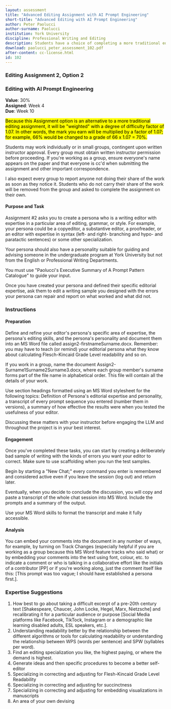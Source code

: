 ```yaml
---
layout: assessment
title: "Advanced Editing Assignment with AI Prompt Engineering"
short-title: "Advanced Editing with AI Prompt Engineering"
author: Peter Paolucci
author-surname: Paolucci
institution: York University
discipline: Professional Writing and Editing
description: Students have a choice of completing a more traditional editing assignment (a manuscript) or this AI assignment which has a difficulty factor. The focus of the assignment is not on output but input--prompt engineering--which is appropriate for a course on the Fundamentals of Editing because the whole assignment is about editing what we type into the prompts. Students must use my summary of "A Prompt Pattern Catalog to Enhance Prompt Engineering with ChatGPT" by Jules White, Quchen Fu, Sam Hays, Michael Sandborn, Carlos Olea, Henry Gilbert, Ashraf Elnashar, Jesse Spencer-Smith, and Douglas C. Schmidt Department of Computer Science Vanderbilt University, Tennessee Nashville, TN, USA [https://arxiv.org/pdf/2302.11382.pdf] as well as "Better AI through Logical Scaffolding," Nikos Ar´echiga1, Jonathan DeCastro1, Soonho Kong1, and Karen Leung2 1 Toyota Research Institute, Los Altos, CA and Cambridge, MA, USA 2 Stanford University, Palo Alto, CA, USA.
download: paolucci_peter_assessment_102.pdf
after-content: cc-license.html
id: 102
---
```


### Editing Assignment 2, Option 2
### Editing with AI Prompt Engineering
**Value**: 30%\
**Assigned**: Week 4\
**Due**: Week 10

<mark>Because this Assignment option is an alternative to a more traditional editing assignment, it will be
"weighted" with a degree of difficulty factor of 1.07. In other words, the mark you earn will be
multiplied by a factor of 1.07; for example, 66% would be changed to a grade of 66 x 1.07 = 70%.</mark>

Students may work individually or in small groups, contingent upon written instructor approval.
Every group must obtain written instructor permission before proceeding. If you're working as a
group, ensure everyone's name appears on the paper and that everyone is cc'd when
submitting the assignment and other important correspondence.

I also expect every group to report anyone not doing their share of the work as soon as they
notice it. Students who do not carry their share of the work will be removed from the group
and asked to complete the assignment on their own.

#### Purpose and Task

Assignment #2 asks you to create a persona who is a writing editor with expertise in a particular
area of editing, grammar, or style. For example, your persona could be a copyeditor, a
substantive editor, a proofreader, or an editor with expertise in syntax (left- and right-
branching and hypo- and paratactic sentences) or some other specialization.

Your persona should also have a personality suitable for guiding and advising someone in the
undergraduate program at York University but not from the English or Professional Writing
Departments.

You must use "Paolucci's Executive Summary of A Prompt Pattern Catalogue" to guide your
input.

Once you have created your persona and defined their specific editorial expertise, ask them to
edit a writing sample you designed with the errors your persona can repair and report on what
worked and what did not.

### Instructions
#### Preparation

Define and refine your editor's persona's specific area of expertise, the persona's
editing skills, and the persona's personality and document them into an MS Word file
called assign2-firstnameSurname.docx. Remember: you may have to teach (or
remind) your editorial persona what they know about calculating Flesch-Kincaid
Grade Level readability and so on.

If you work in a group, name the document Assign2-
Surname1Surname2Surname3.docx, where each group member's surname forms
part of the file name in alphabetical order. This file will contain all the details of your
work.

Use section headings formatted using an MS Word stylesheet for the following topics:
Definition of Persona's editorial expertise and personality, a transcript of every
prompt sequence you entered (number them in versions), a summary of how
effective the results were when you tested the usefulness of your editor.

Discussing these matters with your instructor before engaging the LLM and
throughout the project is in your best interest.

#### Engagement

Once you've completed these tasks, you can start by creating a deliberately bad
sample of writing with the kinds of errors you want your editor to correct. Make sure
to use scaffolding when you run the test samples.

Begin by starting a "New Chat;" every command you enter is remembered and
considered active even if you leave the session (log out) and return later.

Eventually, when you decide to conclude the discussion, you will copy and paste a
transcript of the whole chat session into MS Word. Include the prompts and a
summary of the output.

Use your MS Word skills to format the transcript and make it fully accessible.

#### Analysis

You can embed your comments into the document in any number of ways, for
example, by turning on Track Changes (especially helpful if you are working as a
group because this MS Word feature tracks who said what) or by embedding your
comments into the text using font, colour, etc. to indicate a comment or who is
talking in a collaborative effort like the initials of a contributor [PP] or if you're
working along, just the comment itself like this: [This prompt was too vague; I
should have established a persona first.].

### Expertise Suggestions
1. How best to go about taking a difficult excerpt of a pre-20th century text
[Shakespeare, Chaucer, John Locke, Hegel, Marx, Nietzsche] and recalibrating it for a particular audience or purpose [Social Media platforms like Facebook, TikTock,
Instagram or a demographic like learning disabled adults, ESL speakers, etc.].
2. Understanding readability better by the relationship between the different algorithms
or tools for calculating readability or understanding the relationship between WPS
(words per sentence) and SPW (syllables per word).
3. Find an editing specialization you like, the highest paying, or where the demand is
highest.
4. Generate ideas and then specific procedures to become a better self-editor
5. Specializing in correcting and adjusting for Flesh-Kincaid Grade Level Readability
6. Specializing in correcting and adjusting for succinctness
7. Specializing in correcting and adjusting for embedding visualizations in manuscripts
8. An area of your own devising
